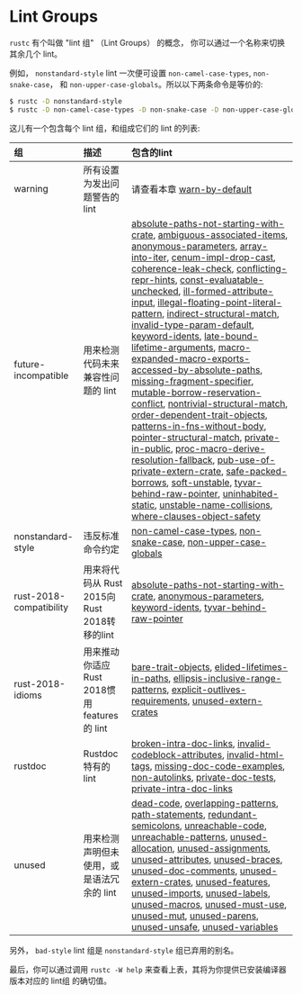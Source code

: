 # Lint Groups

`rustc` 有个叫做 "lint 组" （Lint Groups） 的概念， 你可以通过一个名称来切换其余几个 lint。

例如， `nonstandard-style` lint 一次便可设置 `non-camel-case-types`,
`non-snake-case`， 和 `non-upper-case-globals`。所以以下两条命令是等价的:

```bash
$ rustc -D nonstandard-style
$ rustc -D non-camel-case-types -D non-snake-case -D non-upper-case-globals
```

这儿有一个包含每个 lint 组，和组成它们的 lint 的列表:



| 组                      | 描述                                         | 包含的lint                                                   |
| :---------------------- | :------------------------------------------- | :----------------------------------------------------------- |
| warning                 | 所有设置为发出问题警告的 lint                | 请查看本章 [warn-by-default](listing/warn-by-default.md)                                |
| future-incompatible     | 用来检测代码未来兼容性问题的 lint            | [absolute-paths-not-starting-with-crate](https://doc.rust-lang.org/rustc/lints/listing/allowed-by-default.html#absolute-paths-not-starting-with-crate), [ambiguous-associated-items](https://doc.rust-lang.org/rustc/lints/listing/deny-by-default.html#ambiguous-associated-items), [anonymous-parameters](https://doc.rust-lang.org/rustc/lints/listing/allowed-by-default.html#anonymous-parameters), [array-into-iter](https://doc.rust-lang.org/rustc/lints/listing/warn-by-default.html#array-into-iter), [cenum-impl-drop-cast](https://doc.rust-lang.org/rustc/lints/listing/warn-by-default.html#cenum-impl-drop-cast), [coherence-leak-check](https://doc.rust-lang.org/rustc/lints/listing/warn-by-default.html#coherence-leak-check), [conflicting-repr-hints](https://doc.rust-lang.org/rustc/lints/listing/deny-by-default.html#conflicting-repr-hints), [const-evaluatable-unchecked](https://doc.rust-lang.org/rustc/lints/listing/warn-by-default.html#const-evaluatable-unchecked), [ill-formed-attribute-input](https://doc.rust-lang.org/rustc/lints/listing/deny-by-default.html#ill-formed-attribute-input), [illegal-floating-point-literal-pattern](https://doc.rust-lang.org/rustc/lints/listing/warn-by-default.html#illegal-floating-point-literal-pattern), [indirect-structural-match](https://doc.rust-lang.org/rustc/lints/listing/warn-by-default.html#indirect-structural-match), [invalid-type-param-default](https://doc.rust-lang.org/rustc/lints/listing/deny-by-default.html#invalid-type-param-default), [keyword-idents](https://doc.rust-lang.org/rustc/lints/listing/allowed-by-default.html#keyword-idents), [late-bound-lifetime-arguments](https://doc.rust-lang.org/rustc/lints/listing/warn-by-default.html#late-bound-lifetime-arguments), [macro-expanded-macro-exports-accessed-by-absolute-paths](https://doc.rust-lang.org/rustc/lints/listing/deny-by-default.html#macro-expanded-macro-exports-accessed-by-absolute-paths), [missing-fragment-specifier](https://doc.rust-lang.org/rustc/lints/listing/deny-by-default.html#missing-fragment-specifier), [mutable-borrow-reservation-conflict](https://doc.rust-lang.org/rustc/lints/listing/warn-by-default.html#mutable-borrow-reservation-conflict), [nontrivial-structural-match](https://doc.rust-lang.org/rustc/lints/listing/warn-by-default.html#nontrivial-structural-match), [order-dependent-trait-objects](https://doc.rust-lang.org/rustc/lints/listing/deny-by-default.html#order-dependent-trait-objects), [patterns-in-fns-without-body](https://doc.rust-lang.org/rustc/lints/listing/deny-by-default.html#patterns-in-fns-without-body), [pointer-structural-match](https://doc.rust-lang.org/rustc/lints/listing/allowed-by-default.html#pointer-structural-match), [private-in-public](https://doc.rust-lang.org/rustc/lints/listing/warn-by-default.html#private-in-public), [proc-macro-derive-resolution-fallback](https://doc.rust-lang.org/rustc/lints/listing/warn-by-default.html#proc-macro-derive-resolution-fallback), [pub-use-of-private-extern-crate](https://doc.rust-lang.org/rustc/lints/listing/deny-by-default.html#pub-use-of-private-extern-crate), [safe-packed-borrows](https://doc.rust-lang.org/rustc/lints/listing/warn-by-default.html#safe-packed-borrows), [soft-unstable](https://doc.rust-lang.org/rustc/lints/listing/deny-by-default.html#soft-unstable), [tyvar-behind-raw-pointer](https://doc.rust-lang.org/rustc/lints/listing/warn-by-default.html#tyvar-behind-raw-pointer), [uninhabited-static](https://doc.rust-lang.org/rustc/lints/listing/warn-by-default.html#uninhabited-static), [unstable-name-collisions](https://doc.rust-lang.org/rustc/lints/listing/warn-by-default.html#unstable-name-collisions), [where-clauses-object-safety](https://doc.rust-lang.org/rustc/lints/listing/warn-by-default.html#where-clauses-object-safety) |
| nonstandard-style       | 违反标准命令约定                             | [non-camel-case-types](https://doc.rust-lang.org/rustc/lints/listing/warn-by-default.html#non-camel-case-types), [non-snake-case](https://doc.rust-lang.org/rustc/lints/listing/warn-by-default.html#non-snake-case), [non-upper-case-globals](https://doc.rust-lang.org/rustc/lints/listing/warn-by-default.html#non-upper-case-globals) |
| rust-2018-compatibility | 用来将代码从 Rust 2015向 Rust 2018转移的lint | [absolute-paths-not-starting-with-crate](https://doc.rust-lang.org/rustc/lints/listing/allowed-by-default.html#absolute-paths-not-starting-with-crate), [anonymous-parameters](https://doc.rust-lang.org/rustc/lints/listing/allowed-by-default.html#anonymous-parameters), [keyword-idents](https://doc.rust-lang.org/rustc/lints/listing/allowed-by-default.html#keyword-idents), [tyvar-behind-raw-pointer](https://doc.rust-lang.org/rustc/lints/listing/warn-by-default.html#tyvar-behind-raw-pointer) |
| rust-2018-idioms        | 用来推动你适应Rust 2018惯用features的 lint   | [bare-trait-objects](https://doc.rust-lang.org/rustc/lints/listing/warn-by-default.html#bare-trait-objects), [elided-lifetimes-in-paths](https://doc.rust-lang.org/rustc/lints/listing/allowed-by-default.html#elided-lifetimes-in-paths), [ellipsis-inclusive-range-patterns](https://doc.rust-lang.org/rustc/lints/listing/warn-by-default.html#ellipsis-inclusive-range-patterns), [explicit-outlives-requirements](https://doc.rust-lang.org/rustc/lints/listing/allowed-by-default.html#explicit-outlives-requirements), [unused-extern-crates](https://doc.rust-lang.org/rustc/lints/listing/allowed-by-default.html#unused-extern-crates) |
| rustdoc                 | Rustdoc 特有的 lint                          | [broken-intra-doc-links](https://doc.rust-lang.org/rustc/lints/listing/warn-by-default.html#broken-intra-doc-links), [invalid-codeblock-attributes](https://doc.rust-lang.org/rustc/lints/listing/warn-by-default.html#invalid-codeblock-attributes), [invalid-html-tags](https://doc.rust-lang.org/rustc/lints/listing/allowed-by-default.html#invalid-html-tags), [missing-doc-code-examples](https://doc.rust-lang.org/rustc/lints/listing/allowed-by-default.html#missing-doc-code-examples), [non-autolinks](https://doc.rust-lang.org/rustc/lints/listing/warn-by-default.html#non-autolinks), [private-doc-tests](https://doc.rust-lang.org/rustc/lints/listing/allowed-by-default.html#private-doc-tests), [private-intra-doc-links](https://doc.rust-lang.org/rustc/lints/listing/warn-by-default.html#private-intra-doc-links) |
| unused                  | 用来检测声明但未使用，或是语法冗余的 lint    | [dead-code](https://doc.rust-lang.org/rustc/lints/listing/warn-by-default.html#dead-code), [overlapping-patterns](https://doc.rust-lang.org/rustc/lints/listing/warn-by-default.html#overlapping-patterns), [path-statements](https://doc.rust-lang.org/rustc/lints/listing/warn-by-default.html#path-statements), [redundant-semicolons](https://doc.rust-lang.org/rustc/lints/listing/warn-by-default.html#redundant-semicolons), [unreachable-code](https://doc.rust-lang.org/rustc/lints/listing/warn-by-default.html#unreachable-code), [unreachable-patterns](https://doc.rust-lang.org/rustc/lints/listing/warn-by-default.html#unreachable-patterns), [unused-allocation](https://doc.rust-lang.org/rustc/lints/listing/warn-by-default.html#unused-allocation), [unused-assignments](https://doc.rust-lang.org/rustc/lints/listing/warn-by-default.html#unused-assignments), [unused-attributes](https://doc.rust-lang.org/rustc/lints/listing/warn-by-default.html#unused-attributes), [unused-braces](https://doc.rust-lang.org/rustc/lints/listing/warn-by-default.html#unused-braces), [unused-doc-comments](https://doc.rust-lang.org/rustc/lints/listing/warn-by-default.html#unused-doc-comments), [unused-extern-crates](https://doc.rust-lang.org/rustc/lints/listing/allowed-by-default.html#unused-extern-crates), [unused-features](https://doc.rust-lang.org/rustc/lints/listing/warn-by-default.html#unused-features), [unused-imports](https://doc.rust-lang.org/rustc/lints/listing/warn-by-default.html#unused-imports), [unused-labels](https://doc.rust-lang.org/rustc/lints/listing/warn-by-default.html#unused-labels), [unused-macros](https://doc.rust-lang.org/rustc/lints/listing/warn-by-default.html#unused-macros), [unused-must-use](https://doc.rust-lang.org/rustc/lints/listing/warn-by-default.html#unused-must-use), [unused-mut](https://doc.rust-lang.org/rustc/lints/listing/warn-by-default.html#unused-mut), [unused-parens](https://doc.rust-lang.org/rustc/lints/listing/warn-by-default.html#unused-parens), [unused-unsafe](https://doc.rust-lang.org/rustc/lints/listing/warn-by-default.html#unused-unsafe), [unused-variables](https://doc.rust-lang.org/rustc/lints/listing/warn-by-default.html#unused-variables) |



另外， `bad-style` lint 组是  `nonstandard-style` 组已弃用的别名。

最后，你可以通过调用 `rustc -W help`  来查看上表，其将为你提供已安装编译器版本对应的 lint组 的确切值。